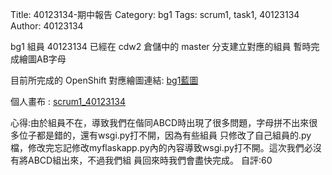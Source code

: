 Title: 40123134-期中報告
Category: bg1
Tags: scrum1, task1, 40123134
Author: 40123134


bg1 組員 40123134 已經在 cdw2 倉儲中的 master 分支建立對應的組員 暫時完成繪圖AB字母

<!-- PELICAN_END_SUMMARY -->

目前所完成的 OpenShift 對應繪圖連結: <a href="http://cdw2bg1-40123156.rhcloud.com/bg1/bg1_task1">bg1藍圖</a> 

個人畫布 : <a href="http://cdw2bg1-40123156.rhcloud.com/bg1/scrum40123134_task1">scrum1_40123134</a>

心得:由於組員不在，導致我們在偕同ABCD時出現了很多問題，字母拼不出來很多位子都是錯的，還有wsgi.py打不開，因為有些組員
只修改了自己組員的.py檔，修改完忘記修改myflaskapp.py內的內容導致wsgi.py打不開。這次我們必沒有將ABCD組出來，不過我們組
員回來時我們會盡快完成。   自評:60



